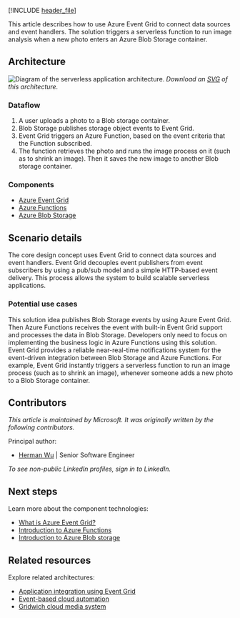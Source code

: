 [!INCLUDE [header_file](../../../includes/sol-idea-header.md)]

This article describes how to use Azure Event Grid to connect data sources and event handlers. The solution triggers a serverless function to run image analysis when a new photo enters an Azure Blob Storage container.

## Architecture

![Diagram of the serverless application architecture.](../media/serverless-application-architectures-using-event-grid.png)
*Download an [SVG](../media/serverless-application-architectures-using-event-grid.svg) of this architecture.*

### Dataflow

1. A user uploads a photo to a Blob storage container.
1. Blob Storage publishes storage object events to Event Grid.
1. Event Grid triggers an Azure Function, based on the event criteria that the Function subscribed.  
1. The function retrieves the photo and runs the image process on it (such as to shrink an image). Then it saves the new image to another Blob storage container.

### Components

- [Azure Event Grid](https://azure.microsoft.com/services/event-grid)
- [Azure Functions](https://azure.microsoft.com/services/functions)
- [Azure Blob Storage](https://azure.microsoft.com/services/storage/blobs)

## Scenario details

The core design concept uses Event Grid to connect data sources and event handlers. Event Grid decouples event publishers from event subscribers by using a pub/sub model and a simple HTTP-based event delivery. This process allows the system to build scalable serverless applications.

### Potential use cases

This solution idea publishes Blob Storage events by using Azure Event Grid. Then Azure Functions receives the event with built-in Event Grid support and processes the data in Blob Storage. Developers only need to focus on implementing the business logic in Azure Functions using this solution. Event Grid provides a reliable near-real-time notifications system for the event-driven integration between Blob Storage and Azure Functions. For example, Event Grid instantly triggers a serverless function to run an image process (such as to shrink an image), whenever someone adds a new photo to a Blob Storage container.

## Contributors

*This article is maintained by Microsoft. It was originally written by the following contributors.*

Principal author:

 * [Herman Wu](https://www.linkedin.com/in/hermanwu01) | Senior Software Engineer

*To see non-public LinkedIn profiles, sign in to LinkedIn.*

## Next steps

Learn more about the component technologies:

- [What is Azure Event Grid?](/azure/event-grid/overview)
- [Introduction to Azure Functions](/azure/azure-functions/functions-overview)
- [Introduction to Azure Blob storage](/azure/storage/blobs/storage-blobs-introduction)

## Related resources

Explore related architectures:

- [Application integration using Event Grid](./application-integration-using-event-grid.yml)
- [Event-based cloud automation](../../reference-architectures/serverless/cloud-automation.yml)
- [Gridwich cloud media system](../../reference-architectures/media-services/gridwich-architecture.yml)
